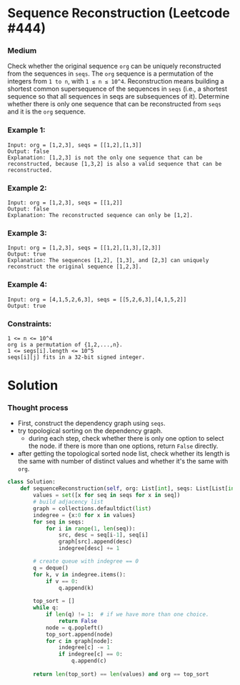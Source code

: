 Sequence Reconstruction (Leetcode #444)
===============================
### Medium

Check whether the original sequence `org` can be uniquely reconstructed from the sequences in `seqs`.
The `org` sequence is a permutation of the integers from `1 to n`, with `1 ≤ n ≤ 10^4`.
Reconstruction means building a shortest common supersequence of the sequences in `seqs` (i.e., a shortest sequence so that all sequences in seqs are subsequences of it).
Determine whether there is only one sequence that can be reconstructed from `seqs` and it is the `org` sequence.

 

### Example 1:
```
Input: org = [1,2,3], seqs = [[1,2],[1,3]]
Output: false
Explanation: [1,2,3] is not the only one sequence that can be reconstructed, because [1,3,2] is also a valid sequence that can be reconstructed.
```

### Example 2:
```
Input: org = [1,2,3], seqs = [[1,2]]
Output: false
Explanation: The reconstructed sequence can only be [1,2].
```

### Example 3:
```
Input: org = [1,2,3], seqs = [[1,2],[1,3],[2,3]]
Output: true
Explanation: The sequences [1,2], [1,3], and [2,3] can uniquely reconstruct the original sequence [1,2,3].
```

### Example 4:
```
Input: org = [4,1,5,2,6,3], seqs = [[5,2,6,3],[4,1,5,2]]
Output: true
``` 

### Constraints:
```
1 <= n <= 10^4
org is a permutation of {1,2,...,n}.
1 <= segs[i].length <= 10^5
seqs[i][j] fits in a 32-bit signed integer.
```

Solution
========
### Thought process
* First, construct the dependency graph using `seqs`.
* try topological sorting on the dependency graph.
  * during each step, check whether there is only one option to select the node. if there is more than one options, return `False` directly.
* after getting the topological sorted node list, check whether its length is the same with number of distinct values and whether it's the same with `org`.

```python
class Solution:
    def sequenceReconstruction(self, org: List[int], seqs: List[List[int]]) -> bool:
        values = set([x for seq in seqs for x in seq])
        # build adjacency list
        graph = collections.defaultdict(list)
        indegree = {x:0 for x in values}
        for seq in seqs:
            for i in range(1, len(seq)):
                src, desc = seq[i-1], seq[i]
                graph[src].append(desc)
                indegree[desc] += 1

        # create queue with indegree == 0
        q = deque()
        for k, v in indegree.items():
            if v == 0:
                q.append(k)
                
        top_sort = []
        while q:
            if len(q) != 1:  # if we have more than one choice.
                return False
            node = q.popleft()
            top_sort.append(node)
            for c in graph[node]:
                indegree[c] -= 1
                if indegree[c] == 0:
                    q.append(c)
        
        return len(top_sort) == len(values) and org == top_sort
```
